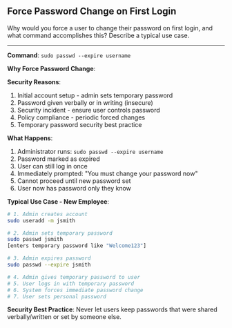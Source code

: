 ## Force Password Change on First Login

Why would you force a user to change their password on first login, and what command accomplishes this? Describe a typical use case.

---

**Command**: `sudo passwd --expire username`

**Why Force Password Change**:

**Security Reasons**:
1. Initial account setup - admin sets temporary password
2. Password given verbally or in writing (insecure)
3. Security incident - ensure user controls password
4. Policy compliance - periodic forced changes
5. Temporary password security best practice

**What Happens**:
1. Administrator runs: `sudo passwd --expire username`
2. Password marked as expired
3. User can still log in once
4. Immediately prompted: "You must change your password now"
5. Cannot proceed until new password set
6. User now has password only they know

**Typical Use Case - New Employee**:
```bash
# 1. Admin creates account
sudo useradd -m jsmith

# 2. Admin sets temporary password
sudo passwd jsmith
[enters temporary password like "Welcome123"]

# 3. Admin expires password
sudo passwd --expire jsmith

# 4. Admin gives temporary password to user
# 5. User logs in with temporary password
# 6. System forces immediate password change
# 7. User sets personal password
```

**Security Best Practice**: Never let users keep passwords that were shared verbally/written or set by someone else.


